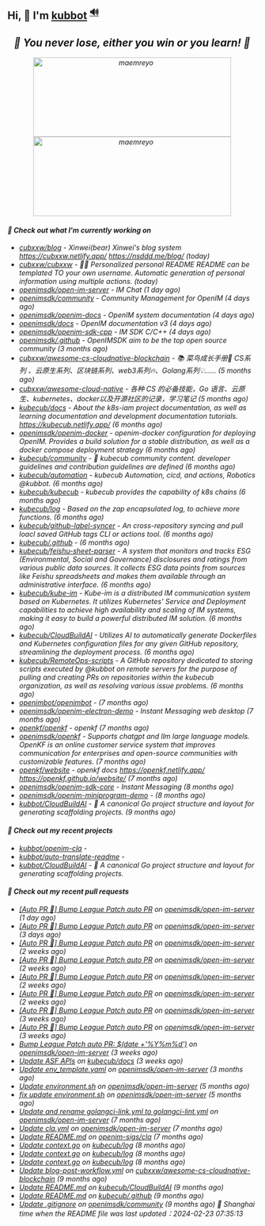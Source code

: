 ## Hi, 👋  I'm <a href="https://github.com/kubbot" target="_blank">kubbot</a> <sup><a href="https://nsddd.top" />🔊</a></sup>

<h2 align="center"><em>🌟 You never lose, either you win or you learn!<em> 💪</h2>

<p align="center">
	<img src="https://github-readme-stats.vercel.app/api?username=kubbot&theme=dracula&show_icons=true" alt="maemreyo" width="400" height="160" />
	<img src="http://github-readme-streak-stats.herokuapp.com?user=kubbot&theme=dracula&hide_border=false" alt="maemreyo" width="400" height="160"/>
</p>

</p>

#### 👷 Check out what I'm currently working on

- [cubxxw/blog](https://github.com/cubxxw/blog) - Xinwei(bear) Xinwei&#39;s blog system https://cubxxw.netlify.app/  https://nsddd.me/blog/ (today)
- [cubxxw/cubxxw](https://github.com/cubxxw/cubxxw) - 🏄‍♂️ Personalized personal README README can be templated TO your own username. Automatic generation of personal information using multiple actions.    (today)
- [openimsdk/open-im-server](https://github.com/openimsdk/open-im-server) - IM Chat  (1 day ago)
- [openimsdk/community](https://github.com/openimsdk/community) - Community Management for OpenIM (4 days ago)
- [openimsdk/openim-docs](https://github.com/openimsdk/openim-docs) - OpenIM system documentation (4 days ago)
- [openimsdk/docs](https://github.com/openimsdk/docs) - OpenIM documentation v3 (4 days ago)
- [openimsdk/openim-sdk-cpp](https://github.com/openimsdk/openim-sdk-cpp) - IM SDK C/C&#43;&#43; (4 days ago)
- [openimsdk/.github](https://github.com/openimsdk/.github) - OpenIMSDK aim to be the top open source community (3 months ago)
- [cubxxw/awesome-cs-cloudnative-blockchain](https://github.com/cubxxw/awesome-cs-cloudnative-blockchain) - 📚 菜鸟成长手册🚀  CS系列 、云原生系列、区块链系列、web3系列🔥、Golang系列💡...... (5 months ago)
- [cubxxw/awesome-cloud-native](https://github.com/cubxxw/awesome-cloud-native) - 各种 CS 的必备技能，Go 语言、云原生、kubernetes、docker以及开源社区的记录，学习笔记 (5 months ago)
- [kubecub/docs](https://github.com/kubecub/docs) - About the k8s-iam project documentation, as well as learning documentation and development documentation tutorials. https://kubecub.netlify.app/ (6 months ago)
- [openimsdk/openim-docker](https://github.com/openimsdk/openim-docker) - openim-docker configuration for deploying OpenIM. Provides a build solution for a stable distribution, as well as a docker compose deployment strategy (6 months ago)
- [kubecub/community](https://github.com/kubecub/community) - 🚀 kubecub community content. developer guidelines and contribution guidelines are defined (6 months ago)
- [kubecub/automation](https://github.com/kubecub/automation) - kubecub Automation, cicd, and actions, Robotics @kubbot. (6 months ago)
- [kubecub/kubecub](https://github.com/kubecub/kubecub) - kubecub provides the capability of k8s chains (6 months ago)
- [kubecub/log](https://github.com/kubecub/log) - Based on the zap encapsulated log, to achieve more functions.  (6 months ago)
- [kubecub/github-label-syncer](https://github.com/kubecub/github-label-syncer) - An cross-repository syncing and pull loacl saved GitHub tags CLI or actions tool. (6 months ago)
- [kubecub/.github](https://github.com/kubecub/.github) -  (6 months ago)
- [kubecub/feishu-sheet-parser](https://github.com/kubecub/feishu-sheet-parser) - A system that monitors and tracks ESG (Environmental, Social and Governance) disclosures and ratings from various public data sources. It collects ESG data points from sources like Feishu spreadsheets and makes them available through an administrative interface. (6 months ago)
- [kubecub/kube-im](https://github.com/kubecub/kube-im) - Kube-im is a distributed IM communication system based on Kubernetes. It utilizes Kubernetes&#39; Service and Deployment capabilities to achieve high availability and scaling of IM systems, making it easy to build a powerful distributed IM solution. (6 months ago)
- [kubecub/CloudBuildAI](https://github.com/kubecub/CloudBuildAI) - Utilizes AI to automatically generate Dockerfiles and Kubernetes configuration files for any given GitHub repository, streamlining the deployment process. (6 months ago)
- [kubecub/RemoteOps-scripts](https://github.com/kubecub/RemoteOps-scripts) - A GitHub repository dedicated to storing scripts executed by @kubbot on remote servers for the purpose of pulling and creating PRs on repositories within the kubecub organization, as well as resolving various issue problems. (6 months ago)
- [openimbot/openimbot](https://github.com/openimbot/openimbot) -  (7 months ago)
- [openimsdk/openim-electron-demo](https://github.com/openimsdk/openim-electron-demo) - Instant Messaging web desktop (7 months ago)
- [openkf/openkf](https://github.com/openkf/openkf) - openkf (7 months ago)
- [openimsdk/openkf](https://github.com/openimsdk/openkf) - Supports chatgpt and llm large language models. OpenKF is an online customer service system that improves communication for enterprises and open-source communities with customizable features. (7 months ago)
- [openkf/website](https://github.com/openkf/website) - openkf docs https://openkf.netlify.app/  https://openkf.github.io/website/ (7 months ago)
- [openimsdk/openim-sdk-core](https://github.com/openimsdk/openim-sdk-core) - Instant Messaging (8 months ago)
- [openimsdk/openim-miniprogram-demo](https://github.com/openimsdk/openim-miniprogram-demo) -  (8 months ago)
- [kubbot/CloudBuildAI](https://github.com/kubbot/CloudBuildAI) - 🔮 A canonical Go project structure and layout for generating scaffolding projects. (9 months ago)

#### 🌱 Check out my recent projects

- [kubbot/openim-cla](https://github.com/kubbot/openim-cla) - 
- [kubbot/auto-translate-readme](https://github.com/kubbot/auto-translate-readme) - 
- [kubbot/CloudBuildAI](https://github.com/kubbot/CloudBuildAI) - 🔮 A canonical Go project structure and layout for generating scaffolding projects.

#### 🔨 Check out my recent pull requests

- [[Auto PR 🤖] Bump League Patch auto PR](https://github.com/openimsdk/open-im-server/pull/1937) on [openimsdk/open-im-server](https://github.com/openimsdk/open-im-server) (1 day ago)
- [[Auto PR 🤖] Bump League Patch auto PR](https://github.com/openimsdk/open-im-server/pull/1921) on [openimsdk/open-im-server](https://github.com/openimsdk/open-im-server) (3 days ago)
- [[Auto PR 🤖] Bump League Patch auto PR](https://github.com/openimsdk/open-im-server/pull/1892) on [openimsdk/open-im-server](https://github.com/openimsdk/open-im-server) (2 weeks ago)
- [[Auto PR 🤖] Bump League Patch auto PR](https://github.com/openimsdk/open-im-server/pull/1884) on [openimsdk/open-im-server](https://github.com/openimsdk/open-im-server) (2 weeks ago)
- [[Auto PR 🤖] Bump League Patch auto PR](https://github.com/openimsdk/open-im-server/pull/1874) on [openimsdk/open-im-server](https://github.com/openimsdk/open-im-server) (2 weeks ago)
- [[Auto PR 🤖] Bump League Patch auto PR](https://github.com/openimsdk/open-im-server/pull/1863) on [openimsdk/open-im-server](https://github.com/openimsdk/open-im-server) (2 weeks ago)
- [[Auto PR 🤖] Bump League Patch auto PR](https://github.com/openimsdk/open-im-server/pull/1837) on [openimsdk/open-im-server](https://github.com/openimsdk/open-im-server) (3 weeks ago)
- [[Auto PR 🤖] Bump League Patch auto PR](https://github.com/openimsdk/open-im-server/pull/1828) on [openimsdk/open-im-server](https://github.com/openimsdk/open-im-server) (3 weeks ago)
- [Bump League Patch auto PR: $(date &#43;&#39;%Y%m%d&#39;)](https://github.com/openimsdk/open-im-server/pull/1825) on [openimsdk/open-im-server](https://github.com/openimsdk/open-im-server) (3 weeks ago)
- [Update ASF APIs](https://github.com/kubecub/docs/pull/22) on [kubecub/docs](https://github.com/kubecub/docs) (3 weeks ago)
- [Update env_template.yaml](https://github.com/openimsdk/open-im-server/pull/1433) on [openimsdk/open-im-server](https://github.com/openimsdk/open-im-server) (3 months ago)
- [Update environment.sh](https://github.com/openimsdk/open-im-server/pull/1069) on [openimsdk/open-im-server](https://github.com/openimsdk/open-im-server) (5 months ago)
- [fix update environment.sh](https://github.com/openimsdk/open-im-server/pull/1068) on [openimsdk/open-im-server](https://github.com/openimsdk/open-im-server) (5 months ago)
- [Update and rename golangci-link.yml to golangci-lint.yml](https://github.com/openimsdk/open-im-server/pull/637) on [openimsdk/open-im-server](https://github.com/openimsdk/open-im-server) (7 months ago)
- [Update cla.yml](https://github.com/openimsdk/open-im-server/pull/634) on [openimsdk/open-im-server](https://github.com/openimsdk/open-im-server) (7 months ago)
- [Update README.md](https://github.com/openim-sigs/cla/pull/6) on [openim-sigs/cla](https://github.com/openim-sigs/cla) (7 months ago)
- [Update context.go](https://github.com/kubecub/log/pull/14) on [kubecub/log](https://github.com/kubecub/log) (8 months ago)
- [Update context.go](https://github.com/kubecub/log/pull/8) on [kubecub/log](https://github.com/kubecub/log) (8 months ago)
- [Update context.go](https://github.com/kubecub/log/pull/7) on [kubecub/log](https://github.com/kubecub/log) (8 months ago)
- [Update blog-post-workflow.yml](https://github.com/cubxxw/awesome-cs-cloudnative-blockchain/pull/25) on [cubxxw/awesome-cs-cloudnative-blockchain](https://github.com/cubxxw/awesome-cs-cloudnative-blockchain) (9 months ago)
- [Update README.md](https://github.com/kubecub/CloudBuildAI/pull/16) on [kubecub/CloudBuildAI](https://github.com/kubecub/CloudBuildAI) (9 months ago)
- [Update README.md](https://github.com/kubecub/.github/pull/1) on [kubecub/.github](https://github.com/kubecub/.github) (9 months ago)
- [Update .gitignore](https://github.com/openimsdk/community/pull/21) on [openimsdk/community](https://github.com/openimsdk/community) (9 months ago)
 🚀 Shanghai time when the README file was last updated：2024-02-23 07:35:13
